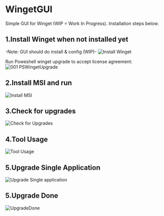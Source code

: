﻿# WingetGUI

Simple GUI for Winget (WIP = Work In Progress).
Installation steps below.


1.Install Winget when not installed yet
---------------------------------------
-Note: GUI should do install & config (WIP)-
![Install Winget](https://user-images.githubusercontent.com/43472567/173564504-62186a8c-18f0-498d-942a-c7dcb54ad0a1.png)

Run Poweshell winget upgrade to accept license agreement:
![001 PSWingetUpgrade](https://user-images.githubusercontent.com/43472567/173565682-2a31f35d-9efb-472f-b171-fadc369f4070.png)

2.Install MSI and run
----------------------
![Install MSI](https://user-images.githubusercontent.com/43472567/173563928-ce7a33f2-a8ca-4a3f-b015-ba002cf3b92d.png)

3.Check for upgrades
----------------------
![Check for Upgrades](https://user-images.githubusercontent.com/43472567/173564920-0269f6d1-e2f6-4d4b-b38b-3c841a4b7071.png)

4.Tool Usage
----------------------
![Tool Usage](https://user-images.githubusercontent.com/43472567/173566510-d59311b8-7f35-4b59-853e-bb61e2a70b76.png)

5.Upgrade Single Application
----------------------
![Upgrade Single application](https://user-images.githubusercontent.com/43472567/173567213-491ead8d-bee4-4c40-8a5f-0ad73ab57802.png)

5.Upgrade Done
----------------------
![UpgradeDone](https://user-images.githubusercontent.com/43472567/173792208-b1525088-1b67-4f4b-9561-4cb7085b64fc.png)

